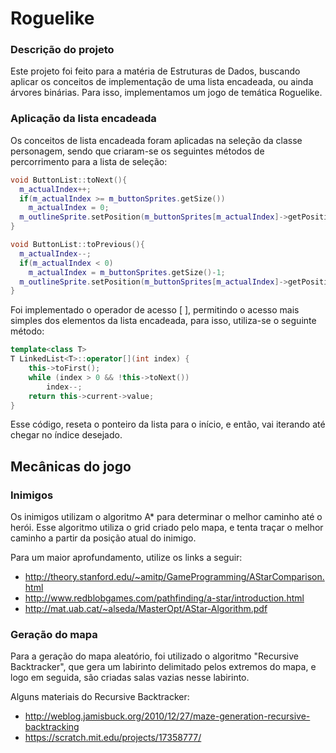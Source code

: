 # Roguelike
### Descrição do projeto
Este projeto foi feito para a matéria de Estruturas de Dados, buscando aplicar os conceitos de implementação de uma lista encadeada, ou ainda árvores binárias. Para isso, implementamos um jogo de temática Roguelike.

### Aplicação da lista encadeada
Os conceitos de lista encadeada foram aplicadas na seleção da classe personagem, sendo que criaram-se os seguintes métodos de percorrimento para a lista de seleção:
```c++
void ButtonList::toNext(){
  m_actualIndex++;
  if(m_actualIndex >= m_buttonSprites.getSize())
    m_actualIndex = 0;
  m_outlineSprite.setPosition(m_buttonSprites[m_actualIndex]->getPosition());
}

void ButtonList::toPrevious(){
  m_actualIndex--;
  if(m_actualIndex < 0)
    m_actualIndex = m_buttonSprites.getSize()-1;
  m_outlineSprite.setPosition(m_buttonSprites[m_actualIndex]->getPosition());
}
```
Foi implementado o operador de acesso [ ], permitindo o acesso mais simples dos elementos da lista encadeada, para isso, utiliza-se o seguinte método:
```c++
template<class T>
T LinkedList<T>::operator[](int index) {
	this->toFirst();
	while (index > 0 && !this->toNext())
		index--;
	return this->current->value;
}
```
Esse código, reseta o ponteiro da lista para o início, e então, vai iterando até chegar no índice desejado.

## Mecânicas do jogo
### Inimigos
Os inimigos utilizam o algoritmo A* para determinar o melhor caminho até o herói. Esse algoritmo utiliza o grid criado pelo mapa, e tenta traçar o melhor caminho a partir da posição atual do inimigo.

Para um maior aprofundamento, utilize os links a seguir:
* http://theory.stanford.edu/~amitp/GameProgramming/AStarComparison.html
* http://www.redblobgames.com/pathfinding/a-star/introduction.html
* http://mat.uab.cat/~alseda/MasterOpt/AStar-Algorithm.pdf

### Geração do mapa
Para a geração do mapa aleatório, foi utilizado o algoritmo "Recursive Backtracker", que gera um labirinto delimitado pelos extremos do mapa, e logo em seguida, são criadas salas vazias nesse labirinto.

Alguns materiais do Recursive Backtracker:

* http://weblog.jamisbuck.org/2010/12/27/maze-generation-recursive-backtracking
* https://scratch.mit.edu/projects/17358777/

